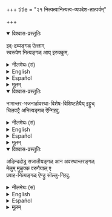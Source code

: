 +++
title = "२१ नित्यत्वानित्यत्व-व्यपदेश-तात्पर्यम्"

+++

<details open><summary>विश्वास-प्रस्तुतिः</summary>

इद्-द्रव्यङ्गळ् ऎल्लाम्  
स्वरूपेण नित्यङ्गळ् आय् इरुक्कुम्. 
</details>

<details><summary>नीलमेघः (सं)</summary>

इमानि द्रव्याणि सर्वाण्यपि स्वरूपेण नित्यानि भवन्ति 
</details>

<details><summary>English</summary>

All these substances (dravya ) are, in their essential nature (svarūpa), eternal. 
</details>

<details><summary>Español</summary>

All these substances (dravya ) are, in their essential nature (svarūpa), eternal. 
</details>


<details><summary>मूलम्</summary>

इद्द्रव्यङ्गळॆल्लाम् स्वरूपेण नित्यङ्गळायिरुक्कुम्. 
</details>



<details open><summary>विश्वास-प्रस्तुतिः</summary>

नामान्तर-भजनार्हावस्था-विशेष-विशिष्टतैयैय् इट्टुच्  
चिलवट्रै अनित्यङ्गळ् ऎन्गिऱदु. 
</details>

<details><summary>नीलमेघः (सं)</summary>

नामान्तर-भजनार्हावस्था-विशेष-विशिष्टतां पुरस्कृत्य  
केषांचिद् अनित्यतया व्यवहारः । 
</details>

<details><summary>English</summary>

Some of them are said to be temporary or transient,  
owing to their assuming a new state or condition (avastha),  
which justifies their being called by a new name. 
</details>

<details><summary>Español</summary>

Some of them are said to be temporary or transient,  
owing to their assuming a new state or condition (avastha),  
which justifies their being called by a new name. 
</details>


<details><summary>मूलम्</summary>

नामान्तरभजनार्हावस्थाविशेषविशिष्टतैयैयिट्टुच् चिलवट्रै अनित्यङ्गळॆन्गिऱदु. 
</details>


<details open><summary>विश्वास-प्रस्तुतिः</summary>

अऴिन्ददोडु सजातीयङ्गळ् आन अवस्थान्तरङ्गळ्  
मेलुम् मुऴुक्क वरुगैयाल् ए  
प्रवाह-नित्यङ्गळ् ऎण्ड्रु सॊल्लु-गिऱदु.
</details>

<details><summary>नीलमेघः (सं)</summary>

विनष्ट-सजातीयानाम् अवस्थान्तराणाम्  
अग्रेऽपि अविच्छेदेनानुवृत्तेः  
प्रवाह-नित्यत्व-व्यवहारः ॥ 
</details>

<details><summary>English</summary>

As new states similar to those which have perished  
follow each other in continuous succession,  
they are said to be eternal in the sense of a stream or current of water  
(retaining the same form, though the water at any time may be different ).
</details>

<details><summary>Español</summary>

As new states similar to those which have perished  
follow each other in continuous succession,  
they are said to be eternal in the sense of a stream or current of water  
(retaining the same form, though the water at any time may be different ).
</details>


<details><summary>मूलम्</summary>

अऴिन्ददोडु सजातीयङ्गळान अवस्थान्तरङ्गळ् मेलुम् मुऴुक्क वरुगैयाले प्रवाहनित्यङ्गळॆण्ड्रु सॊल्लुगिऱदु.
</details>
